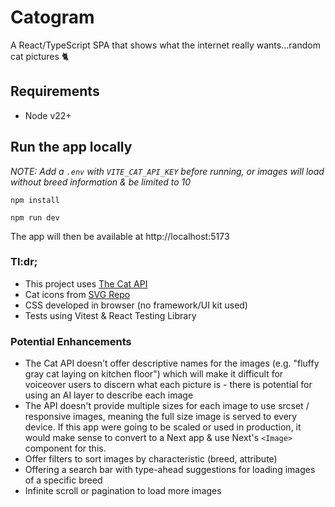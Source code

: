 # Catogram

A React/TypeScript SPA that shows what the internet really wants...random cat pictures 🐈

## Requirements

- Node v22+

## Run the app locally

_NOTE: Add a `.env` with `VITE_CAT_API_KEY` before running, or images will load without breed information & be limited to 10_

`npm install`

`npm run dev`

The app will then be available at http://localhost:5173

### Tl:dr;

- This project uses [The Cat API](https://www.thecatapi.com)
- Cat icons from [SVG Repo](https://www.svgrepo.com)
- CSS developed in browser (no framework/UI kit used)
- Tests using Vitest & React Testing Library

### Potential Enhancements

- The Cat API doesn't offer descriptive names for the images (e.g. "fluffy gray cat laying on kitchen floor") which will make it difficult for voiceover users to discern what each picture is - there is potential for using an AI layer to describe each image
- The API doesn't provide multiple sizes for each image to use srcset / responsive images, meaning the full size image is served to every device. If this app were going to be scaled or used in production, it would make sense to convert to a Next app & use Next's `<Image>` component for this.
- Offer filters to sort images by characteristic (breed, attribute)
- Offering a search bar with type-ahead suggestions for loading images of a specific breed
- Infinite scroll or pagination to load more images

